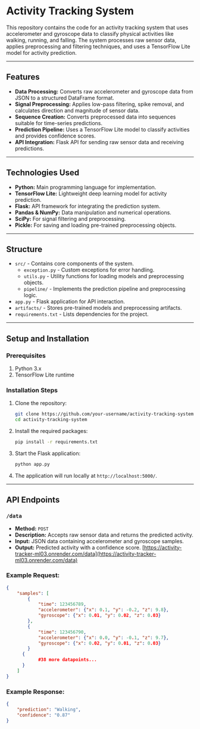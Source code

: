 # Activity Tracking System

This repository contains the code for an activity tracking system that uses accelerometer and gyroscope data to classify physical activities like walking, running, and falling. The system processes raw sensor data, applies preprocessing and filtering techniques, and uses a TensorFlow Lite model for activity prediction.

---

## Features

- **Data Processing:** Converts raw accelerometer and gyroscope data from JSON to a structured DataFrame format.
- **Signal Preprocessing:** Applies low-pass filtering, spike removal, and calculates direction and magnitude of sensor data.
- **Sequence Creation:** Converts preprocessed data into sequences suitable for time-series predictions.
- **Prediction Pipeline:** Uses a TensorFlow Lite model to classify activities and provides confidence scores.
- **API Integration:** Flask API for sending raw sensor data and receiving predictions.

---

## Technologies Used

- **Python:** Main programming language for implementation.
- **TensorFlow Lite:** Lightweight deep learning model for activity prediction.
- **Flask:** API framework for integrating the prediction system.
- **Pandas & NumPy:** Data manipulation and numerical operations.
- **SciPy:** For signal filtering and preprocessing.
- **Pickle:** For saving and loading pre-trained preprocessing objects.

---

## Structure

- `src/` - Contains core components of the system.
  - `exception.py` - Custom exceptions for error handling.
  - `utils.py` - Utility functions for loading models and preprocessing objects.
  - `pipeline/` - Implements the prediction pipeline and preprocessing logic.
- `app.py` - Flask application for API interaction.
- `artifacts/` - Stores pre-trained models and preprocessing artifacts.
- `requirements.txt` - Lists dependencies for the project.

---

## Setup and Installation

### Prerequisites

1. Python 3.x
2. TensorFlow Lite runtime

### Installation Steps

1. Clone the repository:
    ```bash
    git clone https://github.com/your-username/activity-tracking-system.git
    cd activity-tracking-system
    ```

2. Install the required packages:
    ```bash
    pip install -r requirements.txt
    ```

3. Start the Flask application:
    ```bash
    python app.py
    ```

4. The application will run locally at `http://localhost:5000/`.

---

## API Endpoints

### `/data`
- **Method:** `POST`
- **Description:** Accepts raw sensor data and returns the predicted activity.
- **Input:** JSON data containing accelerometer and gyroscope samples.
- **Output:** Predicted activity with a confidence score.
[https://activity-tracker-ml03.onrender.com/data](https://activity-tracker-ml03.onrender.com/data)
### Example Request:
```json
{
    "samples": [
        {
            "time": 123456789,
            "accelerometer": {"x": 0.1, "y": -0.2, "z": 9.8},
            "gyroscope": {"x": 0.01, "y": 0.02, "z": 0.03}
        },
        {
            "time": 123456790,
            "accelerometer": {"x": 0.0, "y": -0.1, "z": 9.7},
            "gyroscope": {"x": 0.02, "y": 0.01, "z": 0.03}
        }
      {
            #38 more datapoints...
      }
    ]
}
```
### Example Response:
```json
{
    "prediction": "Walking",
    "confidence": "0.87"
}
